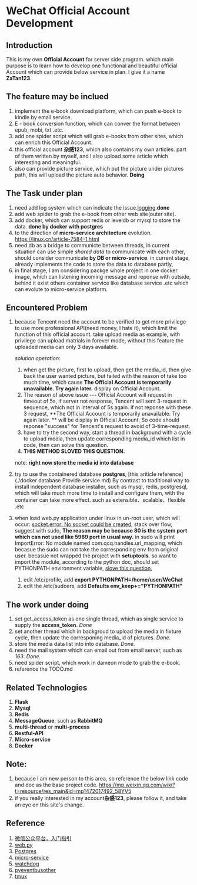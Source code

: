 # WeChat Official Account Development

## Introduction

This is my own **Official Account** for server side program. which main purpose is to learn how to develop one functional and beautiful official Account which can provide below service in plan. I give it a name **ZaTan123**.

## The feature may be inclued

1. implement the e-book download platform, which can push e-book to kindle by email service.
2. E - book conversion function, which can conver the format between epub, mobi, txt .etc.
3. add one spider script which will grab e-books from other sites, which can enrich this Official Account.
4. this official account **杂感123**, which also contains my own articles. part of them written by myself, and I also upload some article which interesting and meaningful.
5. also can provide picture service, which put the picture under pictures path, this will upload the picture auto behavior. **Doing**

## The Task under plan

1. need add log system which can indicate the issue.[logging](https://www.cnblogs.com/yyds/p/6901864.html).**done**
2. add web spider to grab the e-book from other web site(outer site).
3. add docker, which can support redis or leveldb or mysql to store the data. **done by docker with postgres**
4. to the direction of **micro-service architecture** evolution. https://linux.cn/article-7584-1.html
5. need db as a bridge to communicte between threads, in current situation can use simple *shared data* to communicate with each other, should consider communicate **by DB or micro-service**.  in current stage, already implements the code to store the data to database partly,
6. in final stage, I am considering packge whole project in one docker image, which can listening incoming message and reponse with outside, behind it exist others container service like database service .etc which can evolute to micro-service platform.

## Encountered Problem

1. because Tencent need the account to be verified to get more privilege to use more professional API(need money, I hate it), which limit the function of this official account. take upload media as example, with privilege can upload matrials in forever mode, without this feature the uploaded media can only 3 days available.

   *solution operation:*

   1. when get the picture, first to upload, then get the media_id, then give back the user wanted picture, but failed with the reason of take too much time, which cause **The Official Account is temporarily unavailable. Try again later.** display on Official Account.
   2. The reason of above issue --- Official Account will request in timeout of 5s, if server not response, Tencent will sent 3-request in sequence, which not in interval of 5s again. if not reponse with these 3 request, **The Official Account is temporarily unavailable. Try again later. ** will be display in Official Account, So code should reponse "success" for Tencent's request to avoid of 3-time-request.
   3. have to try the second way, start a thread in background with a cycle to upload media, then update corresponding media_id which list in code, then can solve this question.
   4. **THIS METHOD SLOVED THIS QUESTION.**

   note: **right now store the media id into database**

2. try to use the containered database **postgres**, [this ariticle reference](./docker database Provide service.md) By contrast to traditional way to install independent database installer, such as mysql, redis, postgresql, which will take much more time to install and configure them, with the container can take more effect. such as extensible、scalable、flexible .etc

3. when load web.py application under linux in un-root user, which will occur: [socket.error: No socket could be created](https://stackoverflow.com/questions/8115330/why-wont-web-py-let-me-run-a-server-on-port-80), stack over flow, suggest with sudo, **The reason may be because 80 is the system port which can not used like 5989 port in usual way.** in sudo will print ImportError: No module named com.qcq.handles.url_mapping, which becasue the sudo can not take the corresponding env from original user.
becasue not wrapped the project with **setuptools**. so want to import the module, according to the python doc, should set PYTHONPATH environment variable, [slove this question](http://ghoulich.xninja.org/2017/05/09/how-to-find-env-variables-when-exec-sudo-commands/),

    1. edit /etc/profile, add **export PYTHONPATH=/home/user/WeChat**
    2. edit the /etc/sudoers, add **Defaults env_keep+="PYTHONPATH"**

## The work under doing

1. set get_access_token as one single thread, which as single service to supply the **access_token**. *Done*
2. set another thread which in backgroud to upload the media in fixture cycle, then update the corresponing media_id of pictures. *Done*.
3. store the media data list into into database. *Done.*
4. need the mail system which can email out from email server, such as *163*. *Done.*
5. need spider script, which work in dameon mode to grab the e-book.
6. reference the TODO.md

## Related Technologies

1. **Flask**
2. **Mysql**
3. **Redis**
4. **MessageQueue**, such as **RabbitMQ**
5. **multi-thread** or **multi-process**
6. **Restful-API**
7. **Micro-service**
8. **Docker**

## Note:

1. because I am new person to this area, so reference the below link code and doc as the base project code.
   https://mp.weixin.qq.com/wiki?t=resource/res_main&id=mp1472017492_58YV5
2. if you really interested in my account**杂感123**, please follow it, and take an eye on this site's change.

## Reference

1. [微信公众平台，入门指引](https://mp.weixin.qq.com/wiki?t=resource/res_main&id=mp1472017492_58YV5)
2. [web.py](http://webpy.org/)
3. [Postgres](https://hub.docker.com/_/postgres/)
4. [micro-service](https://linux.cn/article-7584-1.html)
5. [watchdog](https://pypi.org/project/watchdog/)
6. [pyeventbus](https://github.com/n89nanda/pyeventbus)[other](https://pypi.org/project/pyeventbus/0.5/)
7. [tmux](https://segmentfault.com/a/1190000007427965)
